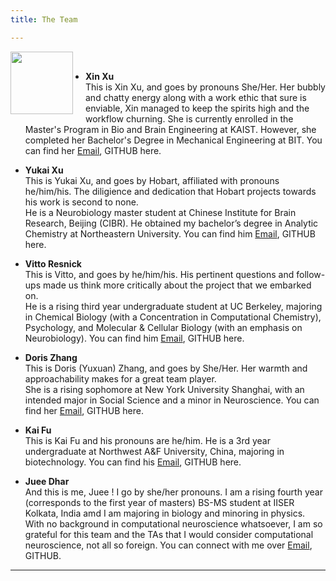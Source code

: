 ```yaml
---
title: The Team

---
```

<img src="https://tva1.sinaimg.cn/large/e6c9d24egy1h4ldid3b1ej20k90k9q3a.jpg"  width=100 style="float: left; margin-right: 20px" > </br>
  - **Xin Xu** </br>
    This is Xin Xu, and goes by pronouns She/Her. Her bubbly and chatty energy along with a work ethic that sure is enviable, Xin managed to keep the spirits high and  the workflow churning. She is currently enrolled in the Master's Program in Bio and Brain Engineering at KAIST. However, she completed her       Bachelor's Degree in Mechanical Engineering at BIT. You can find her [Email](sarahxu0811@kaist.ac.kr), GITHUB here.
    
  - **Yukai Xu** </br>
  This is Yukai Xu, and goes by Hobart, affiliated with pronouns he/him/his. The diligience and dedication that Hobart projects towards his work is second to none. </br>
  He is a Neurobiology master student at Chinese Institute for Brain Research, Beijing (CIBR). He obtained my bachelor’s degree in Analytic Chemistry at         Northeastern University. You can find him [Email](xuyukai@cibr.ac.cn), GITHUB here.
   
  - **Vitto Resnick** </br>
  This is Vitto, and goes by he/him/his. His pertinent questions and follow-ups made us think more critically about the project that we embarked on. </br>
  He is a rising third year undergraduate student at UC Berkeley, majoring in Chemical Biology (with a Concentration in Computational Chemistry), Psychology, and Molecular & Cellular Biology (with an emphasis on Neurobiology). You can find him [Email](vitto3999@yahoo.com), GITHUB here.
  
  - **Doris Zhang** </br>
    This is Doris (Yuxuan) Zhang, and goes by She/Her. Her warmth and approachability makes for a great team player. </br> 
    She is a rising sophomore at New York University Shanghai, with an intended major in Social Science and a minor in Neuroscience. You can find her [Email](yz8288@nyu.edu), GITHUB         here.
  - **Kai Fu** </br>
This is Kai Fu and his pronouns are he/him. He is a 3rd year undergraduate at Northwest A&F University, China, majoring in biotechnology. You can find his [Email](fk2622891245@nwafu.edu.cn), GITHUB         here.

 - **Juee Dhar** </br>
  And this is me, Juee ! I go by she/her pronouns. I am a rising fourth year (corresponds to the first year of masters) BS-MS student at IISER Kolkata, India amd I am  majoring in biology and minoring in physics. With no background in computational neuroscience whatsoever, I am so grateful for this team and the TAs that I would consider computational neuroscience, not all so foreign. You can connect with me over [Email](jd19ms102@iiserkol.ac.in), GITHUB.

---

